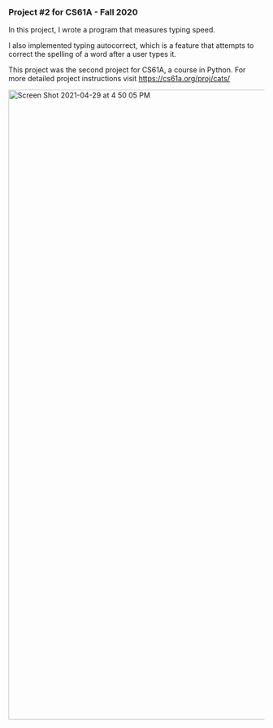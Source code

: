 ### Project #2 for CS61A - Fall 2020

In this project, I wrote a program that measures typing speed. 

I also implemented typing autocorrect, which is a feature that attempts to correct the spelling of a word after a user types it. 

This project was the second project for CS61A, a course in Python. For more detailed project instructions visit https://cs61a.org/proj/cats/

<img width="1240" alt="Screen Shot 2021-04-29 at 4 50 05 PM" src="https://user-images.githubusercontent.com/60949882/116617068-75bd3280-a90b-11eb-85bc-9b65d5330b0e.png">
